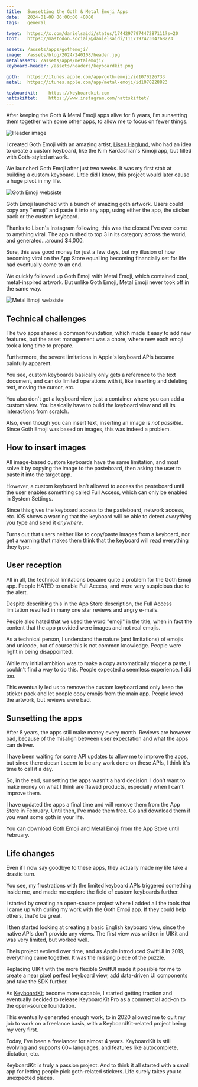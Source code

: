 ```yaml
---
title:  Sunsetting the Goth & Metal Emoji Apps
date:   2024-01-08 06:00:00 +0000
tags:   general

tweet:  https://x.com/danielsaidi/status/1744297797447287111?s=20
toot:   https://mastodon.social/@danielsaidi/111719742304768223

assets: /assets/apps/gothemoji/
image:  /assets/blog/2024/240108/header.jpg
metalassets: /assets/apps/metalemoji/
keyboard-header: /assets/headers/keyboardkit.png

goth:   https://itunes.apple.com/app/goth-emoji/id1070226733
metal:  https://itunes.apple.com/app/metal-emoji/id1070228823

keyboardkit:    https://keyboardkit.com
nattskiftet:    https://www.instagram.com/nattskiftet/
---
```


After keeping the Goth & Metal Emoji apps alive for 8 years, I'm sunsetting them together with some other apps, to allow me to focus on fewer things.

![Header image]({{page.image}})

I created Goth Emoji with an amazing artist, [Lisen Haglund]({{page.nattskiftet}}), who had an idea to create a custom keyboard, like the Kim Kardashian's Kimoji app, but filled with Goth-styled artwork.

We launched Goth Emoji after just two weeks. It was my first stab at building a custom keyboard. Little did I know, this project would later cause a huge pivot in my life.

![Goth Emoji websiste]({{page.assets}}website.jpg)

Goth Emoji launched with a bunch of amazing goth artwork. Users could copy any "emoji" and paste it into any app, using either the app, the sticker pack or the custom keyboard.

Thanks to Lisen's Instagram following, this was the closest I've ever come to anything viral. The app rushed to top 3 in its category across the world, and generated...around $4,000.

Sure, this was good money for just a few days, but my illusion of how becoming viral on the App Store equalling becoming financially set for life had eventually come to an end.

We quickly followed up Goth Emoji with Metal Emoji, which contained cool, metal-inspired artwork. But unlike Goth Emoji, Metal Emoji never took off in the same way.

![Metal Emoji websiste]({{page.metalassets}}website.jpg)


## Technical challenges

The two apps shared a common foundation, which made it easy to add new features, but the asset management was a chore, where new each emoji took a long time to prepare.

Furthermore, the severe limitations in Apple's keyboard APIs became painfully apparent.

You see, custom keyboards basically only gets a reference to the text document, and can do limited operations with it, like inserting and deleting text, moving the cursor, etc.

You also don't get a keyboard view, just a container where you can add a custom view. You basically have to build the keyboard view and all its interactions from scratch.

Also, even though you can insert text, inserting an image is *not possible*. Since Goth Emoji was based on images, this was indeed a problem.


## How to insert images

All image-based custom keyboards have the same limitation, and most solve it by copying the image to the pasteboard, then asking the user to paste it into the target app. 

However, a custom keyboard isn't allowed to access the pasteboard until the user enables something called Full Access, which can only be enabled in System Settings.

Since this gives the keyboard access to the pasteboard, network access, etc. iOS shows a warning that the keyboard will be able to detect *everything* you type and send it *anywhere*.

Turns out that users neither like to copy/paste images from a keyboard, nor get a warning that makes them think that the keyboard will read everything they type.


## User reception

All in all, the technical limitations became quite a problem for the Goth Emoji app. People HATED to enable Full Access, and were very suspicious due to the alert. 

Despite describing this in the App Store description, the Full Access limitation resulted in many one star reviews and angry e-mails.

People also hated that we used the word "emoji" in the title, when in fact the content that the app provided were images and not real emojis.

As a technical person, I understand the nature (and limitations) of emojis and unicode, but of course this is not common knowledge. People were right in being disappointed.

While my initial ambition was to make a copy automatically trigger a paste, I couldn't find a way to do this. People expected a seemless experience. I did too.

This eventually led us to remove the custom keyboard and only keep the sticker pack and let people copy emojis from the main app. People loved the artwork, but reviews were bad.


## Sunsetting the apps

After 8 years, the apps still make money every month. Reviews are however bad, because of the misalign between user expectation and what the apps can deliver.

I have been waiting for some API updates to allow me to improve the apps, but since there doesn't seem to be any work done on these APIs, I think it's time to call it a day.

So, in the end, sunsetting the apps wasn't a hard decision. I don't want to make money on what I think are flawed products, especially when I can't improve them.

I have updated the apps a final time and will remove them from the App Store in February. Until then, I've made them free. Go and download them if you want some goth in your life.

You can download [Goth Emoji]({{page.goth}}) and [Metal Emoji]({{page.metal}}) from the App Store until February.


## Life changes

Even if I now say goodbye to these apps, they actually made my life take a drastic turn.

You see, my frustrations with the limited keyboard APIs triggered something inside me, and made me explore the field of custom keyboards further.

I started by creating an open-source project where I added all the tools that I came up with during my work with the Goth Emoji app. If they could help others, that'd be great.

I then started looking at creating a basic English keyboard view, since the native APIs don't provide any views. The first view was written in UIKit and was very limited, but worked well.

Theis project evolved over time, and as Apple introduced SwiftUI in 2019, everything came together. It was the missing piece of the puzzle.

Replacing UIKit with the more flexible SwiftUI made it possible for me to create a near pixel perfect keyboard view, add data-driven UI components and take the SDK further.

As [KeyboardKit]({{page.keyboardkit}}) become more capable, I started getting traction and eventually decided to release KeyboardKit Pro as a commercial add-on to the open-source foundation.

This eventually generated enough work, to in 2020 allowed me to quit my job to work on a freelance basis, with a KeyboardKit-related project being my very first.

Today, I've been a freelancer for almost 4 years. KeyboardKit is still evolving and supports 60+ languages, and features like autocomplete, dictation, etc.

KeyboardKit is truly a passion project. And to think it all started with a small app for letting people pick goth-related stickers. Life surely takes you to unexpected places.